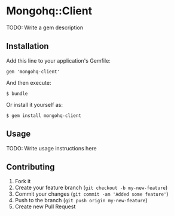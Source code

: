 # Mongohq::Client

TODO: Write a gem description

## Installation

Add this line to your application's Gemfile:

    gem 'mongohq-client'

And then execute:

    $ bundle

Or install it yourself as:

    $ gem install mongohq-client

## Usage

TODO: Write usage instructions here

## Contributing

1. Fork it
2. Create your feature branch (`git checkout -b my-new-feature`)
3. Commit your changes (`git commit -am 'Added some feature'`)
4. Push to the branch (`git push origin my-new-feature`)
5. Create new Pull Request
